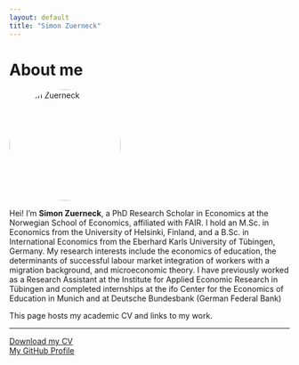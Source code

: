 ```yaml
---
layout: default
title: "Simon Zuerneck"
---
```


# About me

<img src="assets/Picture_Zuerneck.jpg" alt="Simon Zuerneck" width="200" style="border-radius:50%;">

Hei! I’m **Simon Zuerneck**, a PhD Research Scholar in Economics at the Norwegian School of Economics, affiliated with FAIR. I hold an M.Sc. in Economics from the University of Helsinki, Finland, and a B.Sc. in International Economics from the Eberhard Karls University of Tübingen, Germany. My research interests include the economics of education, the determinants of successful labour market integration of workers with a migration background, and microeconomic theory. I have previously worked as a Research Assistant at the Institute for Applied Economic Research in Tübingen and completed internships at the ifo Center for the Economics of Education in Munich and at Deutsche Bundesbank (German Federal Bank)

This page hosts my academic CV and links to my work.

---

[Download my CV](assets/CV_compact_Zuerneck.pdf)  
[My GitHub Profile](https://github.com/YOURUSERNAME)

